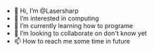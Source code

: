- 👋 Hi, I’m @Lasersharp
- 👀 I’m interested in computing
- 🌱 I’m currently learning how to programe
- 💞️ I’m looking to collaborate on don't know yet
- 📫 How to reach me some time in future

<!---
Lasersharp/Lasersharp is a ✨ special ✨ repository because its `README.md` (this file) appears on your GitHub profile.
You can click the Preview link to take a look at your changes.
--->
